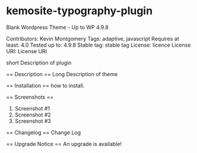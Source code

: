 # kemosite-typography-plugin
Blank Wordpress Theme - Up to WP 4.9.8

Contributors: Kevin Montgomery
Tags: adaptive, javascript
Requires at least: 4.0
Tested up to: 4.9.8
Stable tag: stable tag
License: licence
License URI: License URI

short Description of plugin

== Description ==
Long Description of theme

== Installation ==
how to install.

== Screenshots ==
1. Screenshot #1
2. Screenshot #2
3. Screenshot #3

== Changelog ==
Change Log

== Upgrade Notice ==
An upgrade is available!
